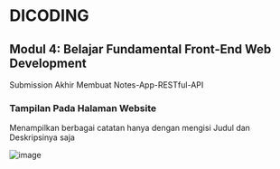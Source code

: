 # DICODING

## Modul 4: Belajar Fundamental Front-End Web Development

Submission Akhir Membuat Notes-App-RESTful-API

### Tampilan Pada Halaman Website
Menampilkan berbagai catatan hanya dengan mengisi Judul dan Deskripsinya saja

![image](https://github.com/Aliffaturahman/notes-app-restful-API/assets/100842759/d9942f63-bc54-4ba4-8bd7-5d67b535f86f)
